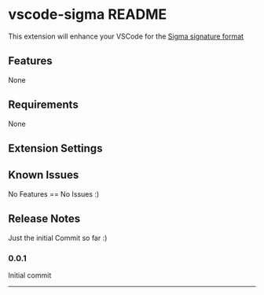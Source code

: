 # vscode-sigma README

This extension will enhance your VSCode for the [Sigma signature format](https://github.com/SigmaHQ/sigma)

## Features

None

## Requirements

None

## Extension Settings



## Known Issues

No Features == No Issues :)

## Release Notes

Just the initial Commit so far :)

### 0.0.1

Initial commit

-----------------------------------------------------------------------------------------------------------

